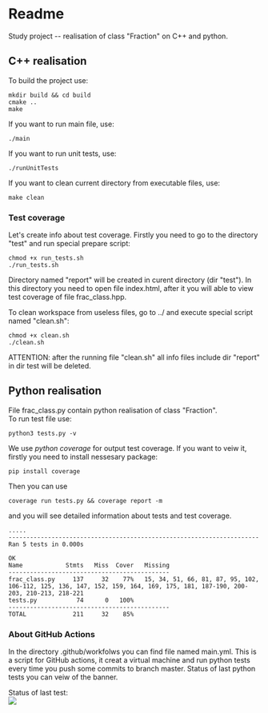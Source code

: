 # Readme

Study project -- realisation of class "Fraction" on C++ and python.

## C++ realisation

To build the project use:
```
mkdir build && cd build
cmake ..
make
```
If you want to run main file, use:
```
./main
```
If you want to run unit tests, use:
```
./runUnitTests
```
If you want to clean current directory from executable files, use:
```
make clean
```

### Test coverage

Let's create info about test coverage. Firstly you need to go to the directory "test" and run special prepare script:
```
chmod +x run_tests.sh
./run_tests.sh
```
Directory named "report" will be created in curent directory (dir "test"). In this directory you need to open file index.html, after it you will able to view test coverage of file frac_class.hpp.

To clean workspace from useless files, go to ../ and execute special script named "clean.sh":
```
chmod +x clean.sh
./clean.sh
```

ATTENTION: after the running file "clean.sh" all info files include dir "report" in dir test will be deleted.

## Python realisation

File frac_class.py contain python realisation of class "Fraction".   
To run test file use:
```
python3 tests.py -v
```
We use _python coverage_ for output test coverage. If you want to veiw it, firstly you need to install nessesary package:
```
pip install coverage
```
Then you can use
```
coverage run tests.py && coverage report -m
```
and you will see detailed information about tests and test coverage.
```
.....
----------------------------------------------------------------------
Ran 5 tests in 0.000s

OK
Name            Stmts   Miss  Cover   Missing
---------------------------------------------
frac_class.py     137     32    77%   15, 34, 51, 66, 81, 87, 95, 102, 106-112, 125, 136, 147, 152, 159, 164, 169, 175, 181, 187-190, 200-203, 210-213, 218-221
tests.py           74      0   100%
---------------------------------------------
TOTAL             211     32    85%
```

### About GitHub Actions

In the directory .github/workfolws you can find file named main.yml. This is a script for GitHub actions, it creat a virtual machine and run python tests every time you push some commits to branch master. Status of last python tests you can veiw of the banner.

Status of last test:
<br><img src="https://github.com/pavel-collab/Computer-Technology-tasks-4-sem-MIPT/actions/workflows/main.yml/badge.svg"><br>